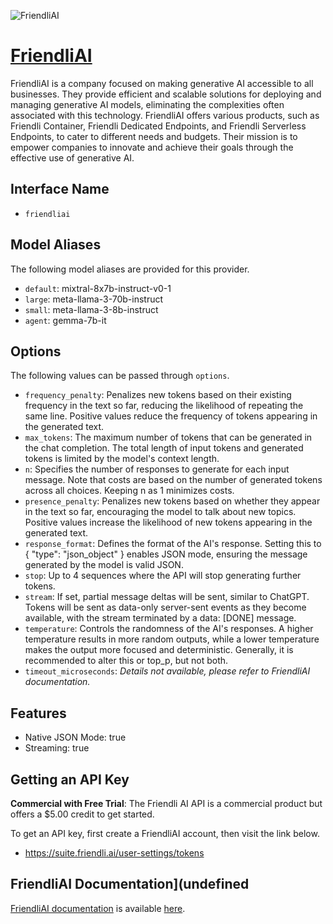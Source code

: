 ![FriendliAI](https://friendli.ai/opengraph-image.png)

# [FriendliAI](https://www.friendli.ai)

FriendliAI is a company focused on making generative AI accessible to all businesses. They provide efficient and scalable solutions for deploying and managing generative AI models, eliminating the complexities often associated with this technology. FriendliAI offers various products, such as Friendli Container, Friendli Dedicated Endpoints, and Friendli Serverless Endpoints, to cater to different needs and budgets. Their mission is to empower companies to innovate and achieve their goals through the effective use of generative AI.

## Interface Name

- `friendliai`


## Model Aliases

The following model aliases are provided for this provider. 

- `default`: mixtral-8x7b-instruct-v0-1
- `large`: meta-llama-3-70b-instruct
- `small`: meta-llama-3-8b-instruct
- `agent`: gemma-7b-it


## Options

The following values can be passed through `options`.

- `frequency_penalty`: Penalizes new tokens based on their existing frequency in the text so far, reducing the likelihood of repeating the same line. Positive values reduce the frequency of tokens appearing in the generated text.
- `max_tokens`: The maximum number of tokens that can be generated in the chat completion. The total length of input tokens and generated tokens is limited by the model's context length.
- `n`: Specifies the number of responses to generate for each input message. Note that costs are based on the number of generated tokens across all choices. Keeping n as 1 minimizes costs.
- `presence_penalty`: Penalizes new tokens based on whether they appear in the text so far, encouraging the model to talk about new topics. Positive values increase the likelihood of new tokens appearing in the generated text.
- `response_format`: Defines the format of the AI's response. Setting this to { "type": "json_object" } enables JSON mode, ensuring the message generated by the model is valid JSON.
- `stop`: Up to 4 sequences where the API will stop generating further tokens.
- `stream`: If set, partial message deltas will be sent, similar to ChatGPT. Tokens will be sent as data-only server-sent events as they become available, with the stream terminated by a data: [DONE] message.
- `temperature`: Controls the randomness of the AI's responses. A higher temperature results in more random outputs, while a lower temperature makes the output more focused and deterministic. Generally, it is recommended to alter this or top_p, but not both.
- `timeout_microseconds`: _Details not available, please refer to FriendliAI documentation._


## Features

- Native JSON Mode: true
- Streaming: true


## Getting an API Key

**Commercial with Free Trial**: The Friendli AI API is a commercial product but offers a $5.00 credit to get started.

To get an API key, first create a FriendliAI account, then visit the link below.

- https://suite.friendli.ai/user-settings/tokens


## FriendliAI Documentation](undefined

[FriendliAI documentation](https://docs.friendli.ai/) is available [here](https://docs.friendli.ai/).
